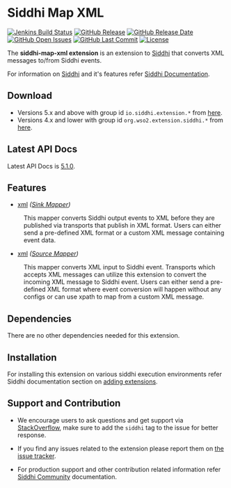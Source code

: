 Siddhi Map XML
===================

  [![Jenkins Build Status](https://wso2.org/jenkins/job/siddhi/job/siddhi-map-xml/badge/icon)](https://wso2.org/jenkins/job/siddhi/job/siddhi-map-xml/)
  [![GitHub Release](https://img.shields.io/github/release/siddhi-io/siddhi-map-xml.svg)](https://github.com/siddhi-io/siddhi-map-xml/releases)
  [![GitHub Release Date](https://img.shields.io/github/release-date/siddhi-io/siddhi-map-xml.svg)](https://github.com/siddhi-io/siddhi-map-xml/releases)
  [![GitHub Open Issues](https://img.shields.io/github/issues-raw/siddhi-io/siddhi-map-xml.svg)](https://github.com/siddhi-io/siddhi-map-xml/issues)
  [![GitHub Last Commit](https://img.shields.io/github/last-commit/siddhi-io/siddhi-map-xml.svg)](https://github.com/siddhi-io/siddhi-map-xml/commits/master)
  [![License](https://img.shields.io/badge/License-Apache%202.0-blue.svg)](https://opensource.org/licenses/Apache-2.0)

The **siddhi-map-xml extension** is an extension to <a target="_blank" href="https://wso2.github.io/siddhi">Siddhi</a> that converts XML messages to/from Siddhi events.

For information on <a target="_blank" href="https://siddhi.io/">Siddhi</a> and it's features refer <a target="_blank" href="https://siddhi.io/redirect/docs.html">Siddhi Documentation</a>. 

## Download

* Versions 5.x and above with group id `io.siddhi.extension.*` from <a target="_blank" href="https://mvnrepository.com/artifact/io.siddhi.extension.map.xml/siddhi-map-xml/">here</a>.
* Versions 4.x and lower with group id `org.wso2.extension.siddhi.*` from <a target="_blank" href="https://mvnrepository.com/artifact/org.wso2.extension.siddhi.map.xml/siddhi-map-xml">here</a>.

## Latest API Docs 

Latest API Docs is <a target="_blank" href="https://siddhi-io.github.io/siddhi-map-xml/api/5.1.0">5.1.0</a>.

## Features

* <a target="_blank" href="https://siddhi-io.github.io/siddhi-map-xml/api/5.1.0/#xml-sink-mapper">xml</a> *(<a target="_blank" href="http://siddhi.io/en/v5.1/docs/query-guide/#sink-mapper">Sink Mapper</a>)*<br> <div style="padding-left: 1em;"><p><p style="word-wrap: break-word;margin: 0;">This mapper converts Siddhi output events to XML before they are published via transports that publish in XML format. Users can either send a pre-defined XML format or a custom XML message containing event data.</p></p></div>
* <a target="_blank" href="https://siddhi-io.github.io/siddhi-map-xml/api/5.1.0/#xml-source-mapper">xml</a> *(<a target="_blank" href="http://siddhi.io/en/v5.1/docs/query-guide/#source-mapper">Source Mapper</a>)*<br> <div style="padding-left: 1em;"><p><p style="word-wrap: break-word;margin: 0;">This mapper converts XML input to Siddhi event. Transports which accepts XML messages can utilize this extension to convert the incoming XML message to Siddhi event. Users can either send a pre-defined XML format where event conversion will happen without any configs or can use xpath to map from a custom XML message.</p></p></div>

## Dependencies 

There are no other dependencies needed for this extension. 

## Installation

For installing this extension on various siddhi execution environments refer Siddhi documentation section on <a target="_blank" href="https://siddhi.io/redirect/add-extensions.html">adding extensions</a>.

## Support and Contribution

* We encourage users to ask questions and get support via <a target="_blank" href="https://stackoverflow.com/questions/tagged/siddhi">StackOverflow</a>, make sure to add the `siddhi` tag to the issue for better response.

* If you find any issues related to the extension please report them on <a target="_blank" href="https://github.com/siddhi-io/siddhi-execution-string/issues">the issue tracker</a>.

* For production support and other contribution related information refer <a target="_blank" href="https://siddhi.io/community/">Siddhi Community</a> documentation.

